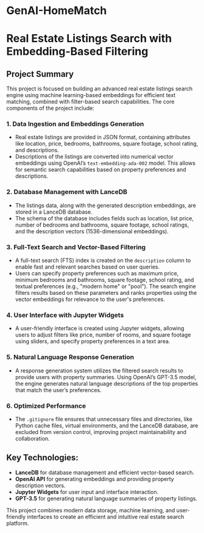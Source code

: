 # GenAI-HomeMatch

# Real Estate Listings Search with Embedding-Based Filtering

## Project Summary

This project is focused on building an advanced real estate listings search engine using machine learning-based embeddings for efficient text matching, combined with filter-based search capabilities. The core components of the project include:

### 1. Data Ingestion and Embeddings Generation
- Real estate listings are provided in JSON format, containing attributes like location, price, bedrooms, bathrooms, square footage, school rating, and descriptions.
- Descriptions of the listings are converted into numerical vector embeddings using OpenAI’s `text-embedding-ada-002` model. This allows for semantic search capabilities based on property preferences and descriptions.

### 2. Database Management with LanceDB
- The listings data, along with the generated description embeddings, are stored in a LanceDB database.
- The schema of the database includes fields such as location, list price, number of bedrooms and bathrooms, square footage, school ratings, and the description vectors (1536-dimensional embeddings).

### 3. Full-Text Search and Vector-Based Filtering
- A full-text search (FTS) index is created on the `description` column to enable fast and relevant searches based on user queries.
- Users can specify property preferences such as maximum price, minimum bedrooms and bathrooms, square footage, school rating, and textual preferences (e.g., "modern home" or "pool"). The search engine filters results based on these parameters and ranks properties using the vector embeddings for relevance to the user's preferences.

### 4. User Interface with Jupyter Widgets
- A user-friendly interface is created using Jupyter widgets, allowing users to adjust filters like price, number of rooms, and square footage using sliders, and specify property preferences in a text area.

### 5. Natural Language Response Generation
- A response generation system utilizes the filtered search results to provide users with property summaries. Using OpenAI’s GPT-3.5 model, the engine generates natural language descriptions of the top properties that match the user’s preferences.

### 6. Optimized Performance
- The `.gitignore` file ensures that unnecessary files and directories, like Python cache files, virtual environments, and the LanceDB database, are excluded from version control, improving project maintainability and collaboration.

## Key Technologies:
- **LanceDB** for database management and efficient vector-based search.
- **OpenAI API** for generating embeddings and providing property description vectors.
- **Jupyter Widgets** for user input and interface interaction.
- **GPT-3.5** for generating natural language summaries of property listings.

This project combines modern data storage, machine learning, and user-friendly interfaces to create an efficient and intuitive real estate search platform.
